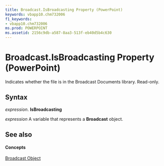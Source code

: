 ```yaml
---
title: Broadcast.IsBroadcasting Property (PowerPoint)
keywords: vbapp10.chm732006
f1_keywords:
- vbapp10.chm732006
ms.prod: POWERPOINT
ms.assetid: 2156c9db-a587-8aa3-513f-eb40d5b4c630
---
```



# Broadcast.IsBroadcasting Property (PowerPoint)

Indicates whether the file is in the Broadcast Documents library. Read-only.


## Syntax

 _expression_. **IsBroadcasting**

 _expression_ A variable that represents a **Broadcast** object.


## See also


#### Concepts


[Broadcast Object](broadcast-object-powerpoint.md)

